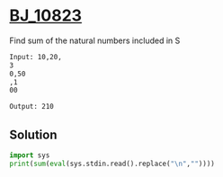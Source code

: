# [BJ_10823](https://acmicpc.net/problem/10823)

Find sum of the natural numbers included in S

```txt
Input: 10,20,
3
0,50
,1
00

Output: 210
```

## Solution

```py
import sys
print(sum(eval(sys.stdin.read().replace("\n",""))))
```
